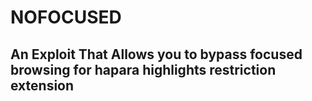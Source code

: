 # NOFOCUSED
## An Exploit That Allows you to bypass focused browsing for hapara highlights restriction extension
# 
